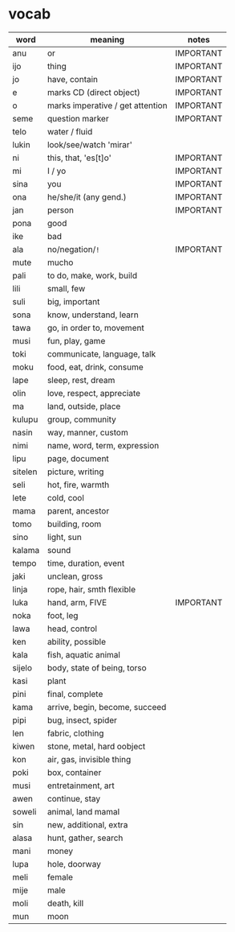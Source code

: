 # vocab

| word    | meaning                          | notes     |
| ------- | -------------------------------- | --------- |
| anu     | or                               | IMPORTANT |
| ijo     | thing                            | IMPORTANT |
| jo      | have, contain                    | IMPORTANT |
| e       | marks CD (direct object)         | IMPORTANT |
| o       | marks imperative / get attention | IMPORTANT |
| seme    | question marker                  | IMPORTANT |
| telo    | water / fluid                    |           |
| lukin   | look/see/watch 'mirar'           |           |
| ni      | this, that, 'es[t]o'             | IMPORTANT |
| mi      | I / yo                           | IMPORTANT |
| sina    | you                              | IMPORTANT |
| ona     | he/she/it (any gend.)            | IMPORTANT |
| jan     | person                           | IMPORTANT |
| pona    | good                             |           |
| ike     | bad                              |           |
| ala     | no/negation/`!`                  | IMPORTANT |
| mute    | mucho                            |           |
| pali    | to do, make, work, build         |           |
| lili    | small, few                       |           |
| suli    | big, important                   |           |
| sona    | know, understand, learn          |           |
| tawa    | go, in order to, movement        |           |
| musi    | fun, play, game                  |           |
| toki    | communicate, language, talk      |           |
| moku    | food, eat, drink, consume        |           |
| lape    | sleep, rest, dream               |           |
| olin    | love, respect, appreciate        |           |
| ma      | land, outside, place             |           |
| kulupu  | group, community                 |           |
| nasin   | way, manner, custom              |           |
| nimi    | name, word, term, expression     |           |
| lipu    | page, document                   |           |
| sitelen | picture, writing                 |           |
| seli    | hot, fire, warmth                |           |
| lete    | cold, cool                       |           |
| mama    | parent, ancestor                 |           |
| tomo    | building, room                   |           |
| sino    | light, sun                       |           |
| kalama  | sound                            |           |
| tempo   | time, duration, event            |           |
| jaki    | unclean, gross                   |           |
| linja   | rope, hair, smth flexible        |           |
| luka    | hand, arm, FIVE                  | IMPORTANT |
| noka    | foot, leg                        |           |
| lawa    | head, control                    |           |
| ken     | ability, possible                |           |
| kala    | fish, aquatic animal             |           |
| sijelo  | body, state of being, torso      |           |
| kasi    | plant                            |           |
| pini    | final, complete                  |           |
| kama    | arrive, begin, become, succeed   |           |
| pipi    | bug, insect, spider              |           |
| len     | fabric, clothing                 |           |
| kiwen   | stone, metal, hard oobject       |           |
| kon     | air, gas, invisible thing        |           |
| poki    | box, container                   |           |
| musi    | entretainment, art               |           |
| awen    | continue, stay                   |           |
| soweli  | animal, land mamal               |           |
| sin     | new, additional, extra           |           |
| alasa   | hunt, gather, search             |           |
| mani    | money                            |           |
| lupa    | hole, doorway                    |           |
| meli    | female                           |           |
| mije    | male                             |           |
| moli    | death, kill                      |           |
| mun     | moon                             |           |
